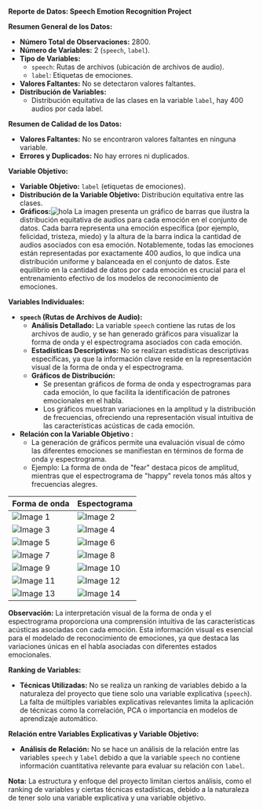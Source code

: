﻿**Reporte de Datos: Speech Emotion Recognition Project**

**Resumen General de los Datos:**
- **Número Total de Observaciones:** 2800.
- **Número de Variables:** 2 (`speech`, `label`).
- **Tipo de Variables:**
  - `speech`: Rutas de archivos (ubicación de archivos de audio).
  - `label`: Etiquetas de emociones.
- **Valores Faltantes:** No se detectaron valores faltantes.
- **Distribución de Variables:**
  - Distribución equitativa de las clases en la variable `label`, hay 400 audios por cada label.

**Resumen de Calidad de los Datos:**
- **Valores Faltantes:** No se encontraron valores faltantes en ninguna variable.
- **Errores y Duplicados:** No hay errores ni duplicados.

**Variable Objetivo:**
- **Variable Objetivo:** `label` (etiquetas de emociones).
- **Distribución de la Variable Objetivo:** Distribución equitativa entre las clases.
- **Gráficos:**![hola](https://static.wixstatic.com/media/3b7e0c_e071eb5387864cfda23fc65a37dd4d14~mv2.png)
La imagen presenta un gráfico de barras que ilustra la distribución equitativa de audios para cada emoción en el conjunto de datos. Cada barra representa una emoción específica (por ejemplo, felicidad, tristeza, miedo) y la altura de la barra indica la cantidad de audios asociados con esa emoción. Notablemente, todas las emociones están representadas por exactamente 400 audios, lo que indica una distribución uniforme y balanceada en el conjunto de datos. Este equilibrio en la cantidad de datos por cada emoción es crucial para el entrenamiento efectivo de los modelos de reconocimiento de emociones.

**Variables Individuales:**

- **`speech` (Rutas de Archivos de Audio):**
  - **Análisis Detallado:** La variable `speech` contiene las rutas de los archivos de audio, y se han generado gráficos para visualizar la forma de onda y el espectrograma asociados con cada emoción.
  - **Estadísticas Descriptivas:** No se realizan estadísticas descriptivas específicas, ya que la información clave reside en la representación visual de la forma de onda y el espectrograma.
  - **Gráficos de Distribución:**
    - Se presentan gráficos de forma de onda y espectrogramas para cada emoción, lo que facilita la identificación de patrones emocionales en el habla.
    - Los gráficos muestran variaciones en la amplitud y la distribución de frecuencias, ofreciendo una representación visual intuitiva de las características acústicas de cada emoción.
 - **Relación con la Variable Objetivo :**
    - La generación de gráficos permite una evaluación visual de cómo las diferentes emociones se manifiestan en términos de forma de onda y espectrograma.
    - Ejemplo: La forma de onda de "fear" destaca picos de amplitud, mientras que el espectrograma de "happy" revela tonos más altos y frecuencias alegres.
    
| Forma de onda | Espectograma |
|---------|---------|
| ![Image 1](https://static.wixstatic.com/media/3b7e0c_ba22dd5d86904468af916603930b0688~mv2.png/v1/fill/w_724,h_339,al_c,lg_1,q_85,enc_auto/3b7e0c_ba22dd5d86904468af916603930b0688~mv2.png) | ![Image 2](https://static.wixstatic.com/media/3b7e0c_a1af26f9f3b542e1ada7529c7124fbbe~mv2.png/v1/fill/w_752,h_340,al_c,lg_1,q_85,enc_auto/3b7e0c_a1af26f9f3b542e1ada7529c7124fbbe~mv2.png) |
| ![Image 3](https://static.wixstatic.com/media/3b7e0c_01e58beb8c4e4d06a927cfb41ef0436e~mv2.png/v1/fill/w_732,h_339,al_c,lg_1,q_85,enc_auto/3b7e0c_01e58beb8c4e4d06a927cfb41ef0436e~mv2.png) | ![Image 4](https://static.wixstatic.com/media/3b7e0c_eb5043e661a7463480b6f9fb2d7c9763~mv2.png/v1/fill/w_752,h_340,al_c,lg_1,q_85,enc_auto/3b7e0c_eb5043e661a7463480b6f9fb2d7c9763~mv2.png) |
| ![Image 5](https://static.wixstatic.com/media/3b7e0c_5c6b428c5a7a4e59aeca75c9ee3c65c1~mv2.png/v1/fill/w_724,h_339,al_c,lg_1,q_85,enc_auto/3b7e0c_5c6b428c5a7a4e59aeca75c9ee3c65c1~mv2.png) | ![Image 6](https://static.wixstatic.com/media/3b7e0c_5858180ec3c643629c5efaeb38009d8f~mv2.png/v1/fill/w_752,h_340,al_c,lg_1,q_85,enc_auto/3b7e0c_5858180ec3c643629c5efaeb38009d8f~mv2.png) |
| ![Image 7](https://static.wixstatic.com/media/3b7e0c_b197173cd4ec4af99b07ed2ce49661af~mv2.png/v1/fill/w_734,h_339,al_c,lg_1,q_85,enc_auto/3b7e0c_b197173cd4ec4af99b07ed2ce49661af~mv2.png) | ![Image 8](https://static.wixstatic.com/media/3b7e0c_922c1e4c09d04c9ca2967b67c8528b40~mv2.png/v1/fill/w_752,h_340,al_c,lg_1,q_85,enc_auto/3b7e0c_922c1e4c09d04c9ca2967b67c8528b40~mv2.png) |
| ![Image 9](https://static.wixstatic.com/media/3b7e0c_342e4114cfac4786968e0fb5d5d57b12~mv2.png/v1/fill/w_748,h_339,al_c,lg_1,q_85,enc_auto/3b7e0c_342e4114cfac4786968e0fb5d5d57b12~mv2.png) | ![Image 10](https://static.wixstatic.com/media/3b7e0c_6dcb2c45ebd849c89a2c0bd1ae77314f~mv2.png/v1/fill/w_752,h_340,al_c,lg_1,q_85,enc_auto/3b7e0c_6dcb2c45ebd849c89a2c0bd1ae77314f~mv2.png) |
| ![Image 11](https://static.wixstatic.com/media/3b7e0c_1e15f2d643754eb8afb463e1de17682f~mv2.png/v1/fill/w_731,h_340,al_c,lg_1,q_85,enc_auto/3b7e0c_1e15f2d643754eb8afb463e1de17682f~mv2.png) | ![Image 12](https://static.wixstatic.com/media/3b7e0c_251edd5f368c4a4881fff0f8f2f97a57~mv2.png/v1/fill/w_752,h_340,al_c,lg_1,q_85,enc_auto/3b7e0c_251edd5f368c4a4881fff0f8f2f97a57~mv2.png) |
| ![Image 13](https://static.wixstatic.com/media/3b7e0c_07de2cc23a73426689a4bfb9aed9a364~mv2.png/v1/fill/w_724,h_339,al_c,lg_1,q_85,enc_auto/3b7e0c_07de2cc23a73426689a4bfb9aed9a364~mv2.png) | ![Image 14](https://static.wixstatic.com/media/3b7e0c_120e656dc3f54b1c9c337bd0630c74c7~mv2.png/v1/fill/w_752,h_340,al_c,lg_1,q_85,enc_auto/3b7e0c_120e656dc3f54b1c9c337bd0630c74c7~mv2.png) |

**Observación:** La interpretación visual de la forma de onda y el espectrograma proporciona una comprensión intuitiva de las características acústicas asociadas con cada emoción. Esta información visual es esencial para el modelado de reconocimiento de emociones, ya que destaca las variaciones únicas en el habla asociadas con diferentes estados emocionales.


**Ranking de Variables:**
- **Técnicas Utilizadas:** No se realiza un ranking de variables debido a la naturaleza del proyecto que tiene solo una variable explicativa (`speech`). La falta de múltiples variables explicativas relevantes limita la aplicación de técnicas como la correlación, PCA o importancia en modelos de aprendizaje automático.

**Relación entre Variables Explicativas y Variable Objetivo:**
- **Análisis de Relación:** No se hace un análisis de la relación entre las variables `speech` y `label` debido a que la variable `speech` no contiene información cuantitativa relevante para evaluar su relación con `label`.


**Nota:** La estructura y enfoque del proyecto limitan ciertos análisis, como el ranking de variables y ciertas técnicas estadísticas, debido a la naturaleza de tener solo una variable explicativa y una variable objetivo.
